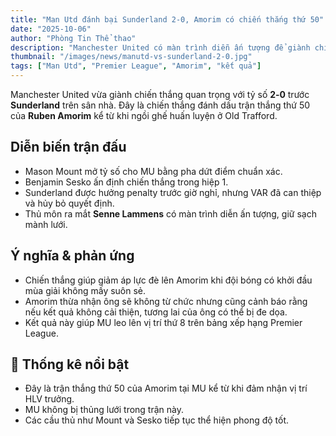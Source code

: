 ```yaml
---
title: "Man Utd đánh bại Sunderland 2‑0, Amorim có chiến thắng thứ 50"
date: "2025-10-06"
author: "Phòng Tin Thể thao"
description: "Manchester United có màn trình diễn ấn tượng để giành chiến thắng 2‑0 trước Sunderland, đánh dấu cột mốc 50 trận thắng dưới kỷ nguyên Ruben Amorim."
thumbnail: "/images/news/manutd-vs-sunderland-2-0.jpg"
tags: ["Man Utd", "Premier League", "Amorim", "kết quả"]
---
```


Manchester United vừa giành chiến thắng quan trọng với tỷ số **2‑0** trước **Sunderland** trên sân nhà. Đây là chiến thắng đánh dấu trận thắng thứ 50 của **Ruben Amorim** kể từ khi ngồi ghế huấn luyện ở Old Trafford.

## Diễn biến trận đấu

- Mason Mount mở tỷ số cho MU bằng pha dứt điểm chuẩn xác.  
- Benjamin Sesko ấn định chiến thắng trong hiệp 1.  
- Sunderland được hưởng penalty trước giờ nghỉ, nhưng VAR đã can thiệp và hủy bỏ quyết định.  
- Thủ môn ra mắt **Senne Lammens** có màn trình diễn ấn tượng, giữ sạch mành lưới.  

## Ý nghĩa & phản ứng

- Chiến thắng giúp giảm áp lực đè lên Amorim khi đội bóng có khởi đầu mùa giải không mấy suôn sẻ.  
- Amorim thừa nhận ông sẽ không từ chức nhưng cũng cảnh báo rằng nếu kết quả không cải thiện, tương lai của ông có thể bị đe dọa.  
- Kết quả này giúp MU leo lên vị trí thứ 8 trên bảng xếp hạng Premier League.  

## 📌 Thống kê nổi bật

- Đây là trận thắng thứ 50 của Amorim tại MU kể từ khi đảm nhận vị trí HLV trưởng.  
- MU không bị thủng lưới trong trận này.  
- Các cầu thủ như Mount và Sesko tiếp tục thể hiện phong độ tốt.
